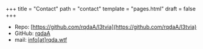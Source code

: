 +++
title = "Contact"
path = "contact"
template = "pages.html"
draft = false
+++

- Repo:   [https://github.com/rqdaA/l3tvia](https://github.com/rqdaA/l3tvia)
- GitHub: [rqdaA](https://github.com/rqdaA)
- mail:   [info\[at\]rqda.wtf](mailto:rqda.wtf)

